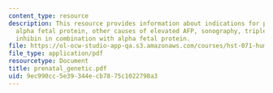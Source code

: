 ```yaml
---
content_type: resource
description: This resource provides information about indications for prenatal diagnosis,
  alpha fetal protein, other causes of elevated AFP, sonography, triple screen, and
  inhibin in combination with alpha fetal protein.
file: https://ol-ocw-studio-app-qa.s3.amazonaws.com/courses/hst-071-human-reproductive-biology-fall-2005/9ec990cc5e39344ecb7875c1022798a3_prenatal_genetic.pdf
file_type: application/pdf
resourcetype: Document
title: prenatal_genetic.pdf
uid: 9ec990cc-5e39-344e-cb78-75c1022798a3
---
```

